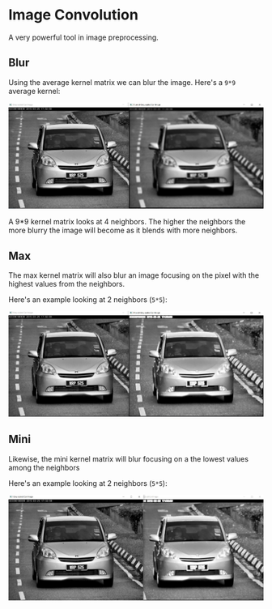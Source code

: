# Image Convolution

A very powerful tool in image preprocessing.

## Blur

Using the average kernel matrix we can blur the image. Here's a `9*9` average kernel:

![Blurry image](../../../Snippets/C++/CV/convolution/blur.jpg)

A 9*9 kernel matrix looks at 4 neighbors. The higher the neighbors the more blurry the image will become as it blends with more neighbors.

## Max

The max kernel matrix will also blur an image focusing on the pixel with the highest values from the neighbors.

Here's an example looking at 2 neighbors (`5*5`):

![Max mask](../../../Snippets/C++/CV/convolution/max.jpg)

## Mini

Likewise, the mini kernel matrix will blur focusing on a the lowest values among the neighbors

Here's an example looking at 2 neighbors (`5*5`):


![Mini mask](../../../Snippets/C++/CV/convolution/mini.jpg)
